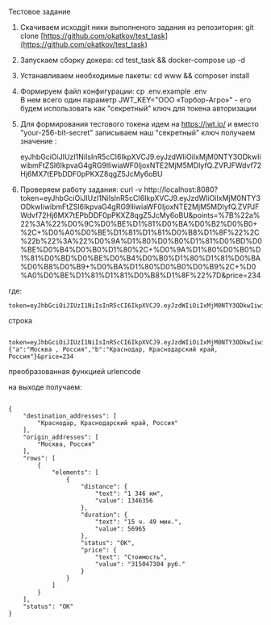 Тестовое задание  

1) Скачиваем исходgit ники выполненого задания из репозитория: git clone [https://github.com/okatkov/test_task](https://github.com/okatkov/test_task)  
2) Запускаем сборку докера: cd test_task && docker-compose up -d  
3) Устанавливаем необходимые пакеты: cd www && composer install  
4) Формируем файл конфигурации: cp .env.example .env  
В нем всего один параметр JWT_KEY="ООО «Торбор-Агро»" - его будем использовать как "секретный" ключ для токена авторизации  
5) Для формирования тестового токена идем на https://jwt.io/ и вместо "your-256-bit-secret" записываем наш "секретный" ключ  получаем значение :   

    eyJhbGciOiJIUzI1NiIsInR5cCI6IkpXVCJ9.eyJzdWIiOiIxMjM0NTY3ODkwIiwibmFtZSI6IkpvaG4gRG9lIiwiaWF0IjoxNTE2MjM5MDIyfQ.ZVPJFWdvf72Hj6MX7tEPbDDF0pPKXZ8qgZ5JcMy6oBU  

6) Проверяем работу задания:
curl -v http://localhost:8080?token=eyJhbGciOiJIUzI1NiIsInR5cCI6IkpXVCJ9.eyJzdWIiOiIxMjM0NTY3ODkwIiwibmFtZSI6IkpvaG4gRG9lIiwiaWF0IjoxNTE2MjM5MDIyfQ.ZVPJFWdvf72Hj6MX7tEPbDDF0pPKXZ8qgZ5JcMy6oBU&points=%7B%22a%22%3A%22%D0%9C%D0%BE%D1%81%D0%BA%D0%B2%D0%B0+%2C+%D0%A0%D0%BE%D1%81%D1%81%D0%B8%D1%8F%22%2C%22b%22%3A%22%D0%9A%D1%80%D0%B0%D1%81%D0%BD%D0%BE%D0%B4%D0%B0%D1%80%2C+%D0%9A%D1%80%D0%B0%D1%81%D0%BD%D0%BE%D0%B4%D0%B0%D1%80%D1%81%D0%BA%D0%B8%D0%B9+%D0%BA%D1%80%D0%B0%D0%B9%2C+%D0%A0%D0%BE%D1%81%D1%81%D0%B8%D1%8F%22%7D&price=234

где:

    token=eyJhbGciOiJIUzI1NiIsInR5cCI6IkpXVCJ9.eyJzdWIiOiIxMjM0NTY3ODkwIiwibmFtZSI6IkpvaG4gRG9lIiwiaWF0IjoxNTE2MjM5MDIyfQ.ZVPJFWdvf72Hj6MX7tEPbDDF0pPKXZ8qgZ5JcMy6oBU&points=%7B%22a%22%3A%22%D0%9C%D0%BE%D1%81%D0%BA%D0%B2%D0%B0+%2C+%D0%A0%D0%BE%D1%81%D1%81%D0%B8%D1%8F%22%2C%22b%22%3A%22%D0%9A%D1%80%D0%B0%D1%81%D0%BD%D0%BE%D0%B4%D0%B0%D1%80%2C+%D0%9A%D1%80%D0%B0%D1%81%D0%BD%D0%BE%D0%B4%D0%B0%D1%80%D1%81%D0%BA%D0%B8%D0%B9+%D0%BA%D1%80%D0%B0%D0%B9%2C+%D0%A0%D0%BE%D1%81%D1%81%D0%B8%D1%8F%22%7D&price=234
    
    
строка  

     token=eyJhbGciOiJIUzI1NiIsInR5cCI6IkpXVCJ9.eyJzdWIiOiIxMjM0NTY3ODkwIiwibmFtZSI6IkpvaG4gRG9lIiwiaWF0IjoxNTE2MjM5MDIyfQ.ZVPJFWdvf72Hj6MX7tEPbDDF0pPKXZ8qgZ5JcMy6oBU&points={"a":"Москва , Россия","b":"Краснодар, Краснодарский край, Россия"}&price=234
        
преобразованная функцией urlencode

на выходе получаем:

````

{
    "destination_addresses": [
        "Краснодар, Краснодарский край, Россия"
    ],
    "origin_addresses": [
        "Москва, Россия"
    ],
    "rows": [
        {
            "elements": [
                {
                    "distance": {
                        "text": "1 346 км",
                        "value": 1346356
                    },
                    "duration": {
                        "text": "15 ч. 49 мин.",
                        "value": 56965
                    },
                    "status": "OK",
                    "price": {
                        "text": "Стоимость",
                        "value": "315047304 руб."
                    }
                }
            ]
        }
    ],
    "status": "OK"
}




